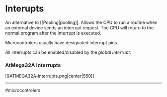 # Interupts
An alternative to [[Pooling|pooling]]. Allows the CPU to run a routine when an external device sends an interrupt request. The CPU will return to the normal program after the interrupt is executed.

Microcontrolers usually have designated interrupt pins.

All interrupts can be enabled/disabled by the *global interrupt*.

### AtMega32A Interrupts
![[ATMEGA32A-interrupts.png|center|550]]




---
#microcontrolers 
